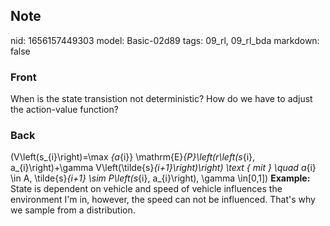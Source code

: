 ## Note
nid: 1656157449303
model: Basic-02d89
tags: 09_rl, 09_rl_bda
markdown: false

### Front
When is the state transistion not deterministic? How do we have to adjust the action-value function?

### Back
\(V\left(s_{i}\right)=\max _{a_{i}}
\mathrm{E}_{P}\left(r\left(s_{i}, a_{i}\right)+\gamma
V\left(\tilde{s}_{i+1}\right)\right) \text { mit } \quad a_{i} \in
A, \tilde{s}_{i+1} \sim P\left(s_{i}, a_{i}\right), \gamma
\in[0,1]\) <b>Example:</b> State is dependent on vehicle and speed
of vehicle influences the environment I'm in, however, the speed
can not be influenced. That's why we sample from a distribution.
